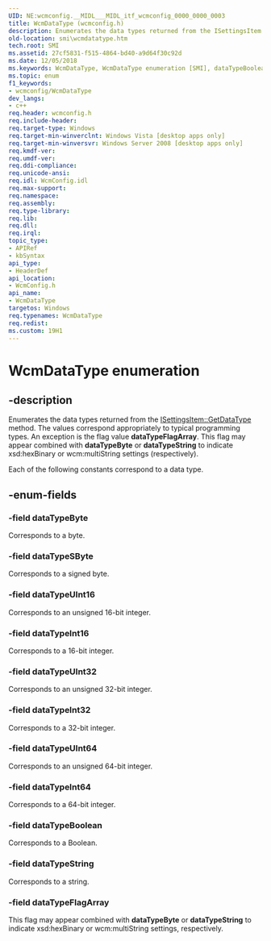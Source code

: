 ```yaml
---
UID: NE:wcmconfig.__MIDL___MIDL_itf_wcmconfig_0000_0000_0003
title: WcmDataType (wcmconfig.h)
description: Enumerates the data types returned from the ISettingsItem::GetDataType method.
old-location: smi\wcmdatatype.htm
tech.root: SMI
ms.assetid: 27cf5831-f515-4864-bd40-a9d64f30c92d
ms.date: 12/05/2018
ms.keywords: WcmDataType, WcmDataType enumeration [SMI], dataTypeBoolean, dataTypeByte, dataTypeFlagArray, dataTypeInt16, dataTypeInt32, dataTypeInt64, dataTypeSByte, dataTypeString, dataTypeUInt16, dataTypeUInt32, dataTypeUInt64, smi.wcmdatatype, wcmconfig/WcmDataType, wcmconfig/dataTypeBoolean, wcmconfig/dataTypeByte, wcmconfig/dataTypeFlagArray, wcmconfig/dataTypeInt16, wcmconfig/dataTypeInt32, wcmconfig/dataTypeInt64, wcmconfig/dataTypeSByte, wcmconfig/dataTypeString, wcmconfig/dataTypeUInt16, wcmconfig/dataTypeUInt32, wcmconfig/dataTypeUInt64
ms.topic: enum
f1_keywords:
- wcmconfig/WcmDataType
dev_langs:
- c++
req.header: wcmconfig.h
req.include-header: 
req.target-type: Windows
req.target-min-winverclnt: Windows Vista [desktop apps only]
req.target-min-winversvr: Windows Server 2008 [desktop apps only]
req.kmdf-ver: 
req.umdf-ver: 
req.ddi-compliance: 
req.unicode-ansi: 
req.idl: WcmConfig.idl
req.max-support: 
req.namespace: 
req.assembly: 
req.type-library: 
req.lib: 
req.dll: 
req.irql: 
topic_type:
- APIRef
- kbSyntax
api_type:
- HeaderDef
api_location:
- WcmConfig.h
api_name:
- WcmDataType
targetos: Windows
req.typenames: WcmDataType
req.redist: 
ms.custom: 19H1
---
```


# WcmDataType enumeration


## -description


Enumerates the data types returned from the <a href="https://docs.microsoft.com/previous-versions/windows/desktop/api/wcmconfig/nf-wcmconfig-isettingsitem-getdatatype">ISettingsItem::GetDataType</a> method. The values correspond appropriately to typical programming types. An exception is the flag value <b>dataTypeFlagArray</b>. This flag may appear combined with <b>dataTypeByte</b> or <b>dataTypeString</b> to indicate xsd:hexBinary or wcm:multiString settings (respectively).

Each of the following constants correspond to a data type.


## -enum-fields




### -field dataTypeByte

Corresponds to a byte.


### -field dataTypeSByte

Corresponds to a signed byte.


### -field dataTypeUInt16

Corresponds to an unsigned 16-bit integer.


### -field dataTypeInt16

Corresponds to a 16-bit integer.


### -field dataTypeUInt32

Corresponds to an unsigned 32-bit integer.


### -field dataTypeInt32

Corresponds to a 32-bit integer.


### -field dataTypeUInt64

Corresponds to an unsigned 64-bit integer.


### -field dataTypeInt64

Corresponds to a 64-bit integer.


### -field dataTypeBoolean

Corresponds to a Boolean.


### -field dataTypeString

Corresponds to a string.


### -field dataTypeFlagArray

This flag may appear combined with <b>dataTypeByte</b> or <b>dataTypeString</b> to indicate xsd:hexBinary or wcm:multiString settings, respectively. 

